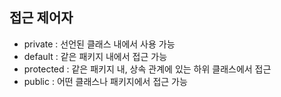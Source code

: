 
## 접근 제어자

- private : 선언된 클래스 내에서 사용 가능
- default : 같은 패키지 내에서 접근 가능
- protected : 같은 패키지 내, 상속 관계에 있는 하위 클래스에서 접근
- public : 어떤 클래스나 패키지에서 접근 가능 